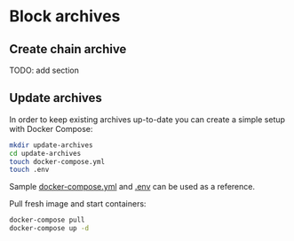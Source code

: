 # Block archives

## Create chain archive
TODO: add section

## Update archives
In order to keep existing archives up-to-date you can create a simple setup with Docker Compose:
```bash
mkdir update-archives
cd update-archives
touch docker-compose.yml
touch .env
```

Sample [docker-compose.yml](docker-compose.yml) and [.env](.env) can be used as a reference.

Pull fresh image and start containers:
```bash
docker-compose pull
docker-compose up -d
```
